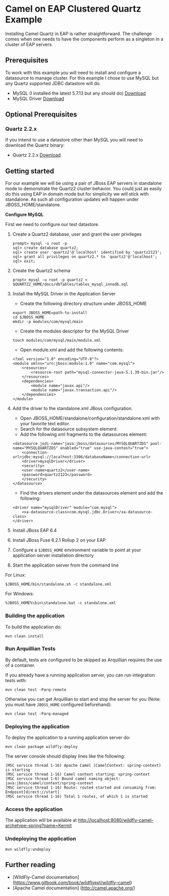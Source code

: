 # Camel on EAP Clustered Quartz Example

Installing Camel Quartz in EAP is rather straightforward.  The challenge comes when one needs to have the components perform as a singleton in a cluster of EAP servers.

## Prerequisites
To work with this example you will need to install and configure a datasource to manage cluster.  For this example I chose to use MySQL but any Quartz supported JDBC datastore will do.

* MySQL (I installed the latest 5.7.13 but any should do) [Download](http://dev.mysql.com/downloads/mysql/ "MySQL Download")  
* MySQL Driver [Download](https://dev.mysql.com/downloads/connector/j/ "MySQL Driver Download") 

## Optional Prerequisites

### Quartz 2.2.x

If you intend to use a datastore other than MySQL you will need to download the Quartz binary:

* Quartz 2.2.x [Download](http://d2zwv9pap9ylyd.cloudfront.net/quartz-2.2.3-distribution.tar.gz "Download")  

## Getting started

For our example we will be using a pair of JBoss EAP servers in standalone mode to demonstrate the Quartz2 cluster behavior.  You could just as easily do this using EAP in domain mode but for simplicity we will stick with standalone.  As such all configuration updates will happen under JBOSS_HOME/standalone.  

**Configure MySQL**

First we need to configure our test datastore.

1. Create a Quartz2 database, user and grant the user privileges
    
    ```
    prompt> mysql -u root -p
    sql> create database quartz2;
    sql> create user 'quartz2'@'localhost' identified by 'quartz2123';
    sql> grant all privileges on quartz2.* to 'quartz2'@'localhost';
    sql> exit;
    ```

2. Create the Quartz2 schema

    ```
	propt> mysql -u root -p quartz2 < $QUARTZ2_HOME/docs/dbTables/tables_mysql_innodb.sql
    ```

3. Install the MySQL Driver in the Application Server
    * Create the following directory structure under JBOSS_HOME

    ```
	export JBOSS_HOME=path-to-install
	cd $JBOSS_HOME
	mkdir -p modules/com/mysql/main
    ```
    * Create the modules descriptor for the MySQL Driver

    ```
    touch modules/com/mysql/main/module.xml
    ```
    
    * Open module.xml and add the following contents:
    
    ```
    <?xml version="1.0" encoding="UTF-8"?>
    <module xmlns="urn:jboss:module:1.0" name="com.mysql">
        <resources>
            <resource-root path="mysql-connector-java-5.1.39-bin.jar"/>
        </resources>
        <dependencies>
            <module name="javax.api"/>
            <module name="javax.transaction.api"/>
        </dependencies>
    </module>
    ```

4. Add the driver to the standalone.xml JBoss configuration.  
    * Open JBOSS_HOME/standalone/configuration/standalone.xml with your favorite text editor. 
    * Search for the datasource subsystem element: **<subsystem xmlns="urn:jboss:domain:datasources:1.2">**
    * Add the following xml fragments to the datasources element:
    
    ```
    <datasource jndi-name="java:jboss/datasources/MYSQLQUARTZDS" pool-name="MYSQLQUARTZDS" enabled="true" use-java-context="true">
        <connection-url>jdbc:mysql://localhost:3306/databaseName</connection-url>
        <driver>mysqlDriver</driver>
        <security>
        <user-name>quartz2</user-name>
        <password>quartz2123</password>
        </security>
    </datasource>
    ```

    * Find the drivers element under the datasources element and add the following:

    ```
    <driver name="mysqlDriver" module="com.mysql">
        <xa-datasource-class>com.mysql.jdbc.Driver</xa-datasource-class>
    </driver>
    ```
    



1. Install JBoss EAP 6.4

1. Install JBoss Fuse 6.2.1 Rollup 2 on your EAP

2. Conifgure a `$JBOSS_HOME` environment variable to point at your application server installation directory

3. Start the application server from the command line

For Linux:

`$JBOSS_HOME/bin/standalone.sh -c standalone.xml`

For Windows:

`%JBOSS_HOME%\bin\standalone.bat -c standalone.xml`

### Building the application

To build the application do:

`mvn clean install`

### Run Arquillian Tests
    
By default, tests are configured to be skipped as Arquillian requires the use of a container.

If you already have a running application server, you can run integration tests with:

`mvn clean test -Parq-remote`

Otherwise you can get Arquillian to start and stop the server for you (Note: you must have `JBOSS_HOME` configured beforehand):

`mvn clean test -Parq-managed`

### Deploying the application

To deploy the application to a running application server do:

`mvn clean package wildfly:deploy` 

The server console should display lines like the following:

```
(MSC service thread 1-16) Apache Camel (CamelContext: spring-context) is starting
(MSC service thread 1-16) Camel context starting: spring-context
(MSC service thread 1-6) Bound camel naming object: java:jboss/camel/context/spring-context
(MSC service thread 1-16) Route: route4 started and consuming from: Endpoint[direct://start]
(MSC service thread 1-16) Total 1 routes, of which 1 is started
```

### Access the application

The application will be available at <http://localhost:8080/wildfly-camel-archetype-spring?name=Kermit>

### Undeploying the application

`mvn wildfly:undeploy`

## Further reading

* [WildFly-Camel documentation] (https://www.gitbook.com/book/wildflyext/wildfly-camel)
* [Apache Camel documentation] (http://camel.apache.org/)
